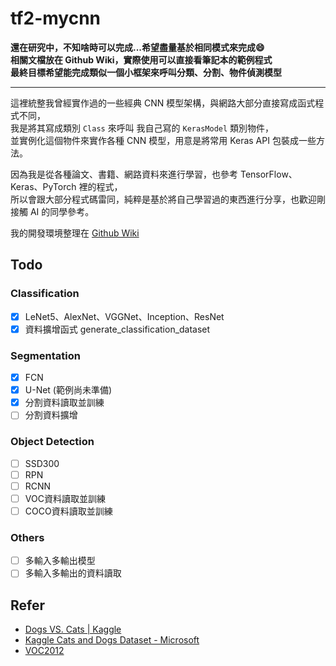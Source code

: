 # tf2-mycnn

**還在研究中，不知啥時可以完成...希望盡量基於相同模式來完成:smile:**  
**相關文檔放在 Github Wiki，實際使用可以直接看筆記本的範例程式**  
**最終目標希望能完成類似一個小框架來呼叫分類、分割、物件偵測模型**  

---

這裡統整我曾經實作過的一些經典 CNN 模型架構，與網路大部分直接寫成函式程式不同，  
我是將其寫成類別 `Class` 來呼叫 我自己寫的 `KerasModel` 類別物件，  
並實例化這個物件來實作各種 CNN 模型，用意是將常用 Keras API 包裝成一些方法。  

因為我是從各種論文、書籍、網路資料來進行學習，也參考 TensorFlow、Keras、PyTorch 裡的程式，  
所以會跟大部分程式碼雷同，純粹是基於將自己學習過的東西進行分享，也歡迎剛接觸 AI 的同學參考。

我的開發環境整理在 [Github Wiki](https://github.com/jacky10001/tf2-mycnn/wiki/%E9%96%8B%E7%99%BC%E6%96%87%E6%AA%94-%E7%92%B0%E5%A2%83%E8%88%87%E4%BE%9D%E8%B3%B4%E5%A5%97%E4%BB%B6)

## Todo

### Classification

- [x] LeNet5、AlexNet、VGGNet、Inception、ResNet
- [x] 資料擴增函式 generate_classification_dataset

### Segmentation

- [x] FCN
- [x] U-Net (範例尚未準備)
- [x] 分割資料讀取並訓練
- [ ] 分割資料擴增

### Object Detection

- [ ] SSD300
- [ ] RPN
- [ ] RCNN
- [ ] VOC資料讀取並訓練
- [ ] COCO資料讀取並訓練

### Others

- [ ] 多輸入多輸出模型
- [ ] 多輸入多輸出的資料讀取

## Refer

- [Dogs VS. Cats | Kaggle](https://www.kaggle.com/c/dogs-vs-cats)
- [Kaggle Cats and Dogs Dataset - Microsoft](https://www.microsoft.com/en-us/download/details.aspx?id=54765)
- [VOC2012](http://host.robots.ox.ac.uk/pascal/VOC/voc2012/index.html#devkit)
